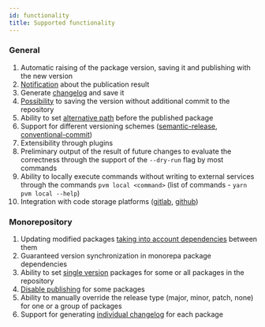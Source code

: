 ```yaml
---
id: functionality
title: Supported functionality
---
```


### General
1. Automatic raising of the package version, saving it and publishing with the new version
2. [Notification](api/modules/pvm_notifications.md) about the publication result
3. Generate [changelog](api/interfaces/pvm_core.Config.md#changelog) and save it
4. [Possibility](api/interfaces/pvm_core.Config.md#versioning) to saving the version without additional commit to the repository
5. Ability to set [alternative path](api/interfaces/pvm_core.Config.md#publish) before the published package
6. Support for different versioning schemes ([semantic-release](api/modules/pvm_plugin_conventional_semantic_release.md), [conventional-commit](api/modules/pvm_plugin_conventional_changelog.md))
9. Extensibility through plugins
10. Preliminary output of the result of future changes to evaluate the correctness through the support of the `--dry-run` flag by most commands
11. Ability to locally execute commands without writing to external services through the commands `pvm local <command>` (list of commands - `yarn pvm local --help`)
12. Integration with code storage platforms ([gitlab](api/modules/pvm_plugin_gitlab.md), [github](api/modules/pvm_plugin_github.md))

### Monorepository
1. Updating modified packages [taking into account dependencies](api/interfaces/pvm_core.Config.md#update) between them
2. Guaranteed version synchronization in monorepa package dependencies
3. Ability to set [single version](../versioning/version-placeholders.md) packages for some or all packages in the repository
4. [Disable publishing](api/interfaces/pvm_core.Config.md#publish) for some packages
5. Ability to manually override the release type (major, minor, patch, none) for one or a group of packages
6. Support for generating [individual changelog](api/interfaces/pvm_core.Config.md#changelog) for each package